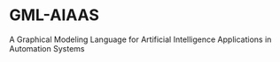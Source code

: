 # GML-AIAAS
A Graphical Modeling Language for Artificial Intelligence Applications in Automation Systems
